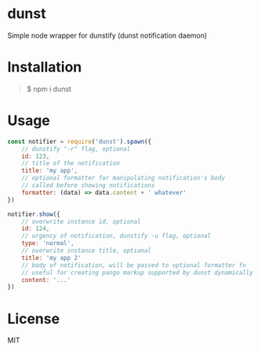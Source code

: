 # dunst
Simple node wrapper for dunstify (dunst notification daemon)

# Installation
> $ npm i dunst

# Usage
``` js 
const notifier = require('dunst').spawn({
    // dunstify "-r" flag, optional
    id: 123, 
    // title of the notification
    title: 'my app',
    // optional formatter for manipulating notification's body
    // called before showing notifications
    formatter: (data) => data.content + ' whatever'
})

notifier.show({
    // overwrite instance id, optional
    id: 124,
    // urgency of notification, dunstify -u flag, optional
    type: 'normal', 
    // overwrite instance title, optional
    title: 'my app 2'
    // body of notification, will be passed to optional formatter fn
    // useful for creating pango markup supported by dunst dynamically
    content: '...'
})
```
# License 
MIT

